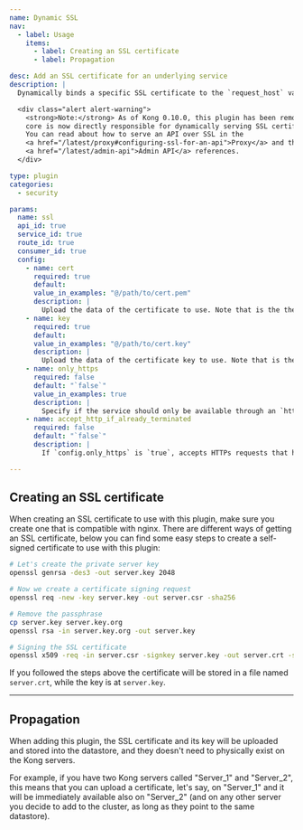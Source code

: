 ```yaml
---
name: Dynamic SSL
nav:
  - label: Usage
    items:
      - label: Creating an SSL certificate
      - label: Propagation

desc: Add an SSL certificate for an underlying service
description: |
  Dynamically binds a specific SSL certificate to the `request_host` value of a service. In case you want to setup a global SSL certificate for **every API**, take a look at the [Kong SSL configuration options][configuration].

  <div class="alert alert-warning">
    <strong>Note:</strong> As of Kong 0.10.0, this plugin has been removed and the
    core is now directly responsible for dynamically serving SSL certificates.
    You can read about how to serve an API over SSL in the
    <a href="/latest/proxy#configuring-ssl-for-an-api">Proxy</a> and the
    <a href="/latest/admin-api">Admin API</a> references.
  </div>

type: plugin
categories:
  - security

params:
  name: ssl
  api_id: true
  service_id: true
  route_id: true
  consumer_id: true
  config:
    - name: cert
      required: true
      default:
      value_in_examples: "@/path/to/cert.pem"
      description: |
        Upload the data of the certificate to use. Note that is the the actual data of the key (not the path), so it should be sent in `multipart/form-data` upload request.
    - name: key
      required: true
      default:
      value_in_examples: "@/path/to/cert.key"
      description: |
        Upload the data of the certificate key to use. Note that is the the actual data of the key (not the path), so it should be sent in `multipart/form-data` upload request.
    - name: only_https
      required: false
      default: "`false`"
      value_in_examples: true
      description: |
        Specify if the service should only be available through an `https` protocol.
    - name: accept_http_if_already_terminated
      required: false
      default: "`false`"
      description: |
        If `config.only_https` is `true`, accepts HTTPs requests that have already been terminated by a proxy or load balancer and the `x-forwarded-proto: https` header has been added to the request. Only enable this option if the Kong server cannot be publicly accessed and the only entry-point is such proxy or load balancer.

---
```


## Creating an SSL certificate

When creating an SSL certificate to use with this plugin, make sure you create one that is compatible with nginx. There are different ways of getting an SSL certificate, below you can find some easy steps to create a self-signed certificate to use with this plugin:

```bash
# Let's create the private server key
openssl genrsa -des3 -out server.key 2048

# Now we create a certificate signing request
openssl req -new -key server.key -out server.csr -sha256

# Remove the passphrase
cp server.key server.key.org
openssl rsa -in server.key.org -out server.key

# Signing the SSL certificate
openssl x509 -req -in server.csr -signkey server.key -out server.crt -sha256
```

If you followed the steps above the certificate will be stored in a file named `server.crt`, while the key is at `server.key`.

----

## Propagation

When adding this plugin, the SSL certificate and its key will be uploaded and stored into the datastore, and they doesn't need to physically exist on the Kong servers.

For example, if you have two Kong servers called "Server_1" and "Server_2", this means that you can upload a certificate, let's say, on "Server_1" and it will be immediately available also on "Server_2" (and on any other server you decide to add to the cluster, as long as they point to the same datastore).

[api-object]: /latest/admin-api/#api-object
[configuration]: /latest/configuration#ssl_cert_path
